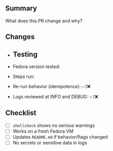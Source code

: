 ## Summary

What does this PR change and why?

## Changes

- ## Testing

- Fedora version tested:

- Steps run:

- Re-run behavior (idempotence): ✅/❌

- Logs reviewed at INFO and DEBUG: ✅/❌

## Checklist

- [ ] `shellcheck` shows no serious warnings
- [ ] Works on a fresh Fedora VM
- [ ] Updates `README.md` if behavior/flags changed
- [ ] No secrets or sensitive data in logs
